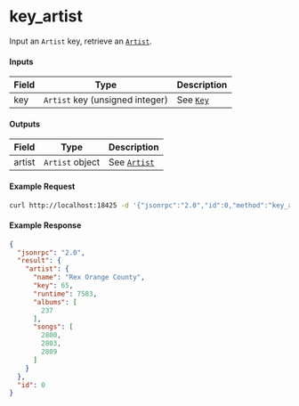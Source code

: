 # key_artist
Input an `Artist` key, retrieve an [`Artist`](../../common-objects/artist.md).

#### Inputs

| Field | Type                                           | Description |
|-------|------------------------------------------------|-------------|
| key   | `Artist` key (unsigned integer)                | See [`Key`](key.md)

#### Outputs

| Field  | Type            | Description |
|--------|-----------------|-------------|
| artist | `Artist` object | See [`Artist`](../../common-objects/artist.md)

#### Example Request
```bash
curl http://localhost:18425 -d '{"jsonrpc":"2.0","id":0,"method":"key_artist","params":{"key":123}}'
```

#### Example Response
```json
{
  "jsonrpc": "2.0",
  "result": {
    "artist": {
      "name": "Rex Orange County",
      "key": 65,
      "runtime": 7583,
      "albums": [
        237
      ],
      "songs": [
        2800,
        2803,
        2809
      ]
    }
  },
  "id": 0
}
```
